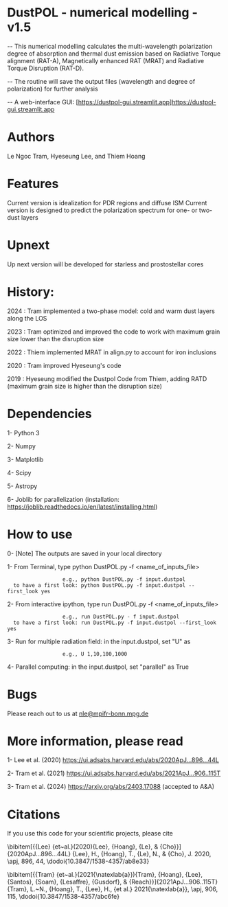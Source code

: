 # DustPOL - numerical modelling - v1.5
-- This numerical modelling calculates the multi-wavelength polarization degree of absorption and thermal dust emission 
based on Radiative Torque alignment (RAT-A), Magnetically enhanced RAT (MRAT) and Radiative Torque Disruption (RAT-D).

-- The routine will save the output files (wavelength and degree of polarization) for further analysis

-- A web-interface GUI: [https://dustpol-gui.streamlit.app]https://dustpol-gui.streamlit.app

# Authors
Le Ngoc Tram, Hyeseung Lee, and Thiem Hoang

# Features
Current version is idealization for PDR regions and diffuse ISM
Current version is designed to predict the polarization spectrum for one- or two-dust layers

# Upnext
Up next version will be developed for starless and prostostellar cores

# History:
2024   : Tram implemented a two-phase model: cold and warm dust layers along the LOS

2023   : Tram optimized and improved the code to work with maximum grain size lower than the disruption size

2022   : Thiem implemented MRAT in align.py to account for iron inclusions

2020   : Tram improved Hyeseung's code

2019   : Hyeseung modified the Dustpol Code from Thiem, adding RATD (maximum grain size is higher than the disruption size)

# Dependencies

1- Python 3

2- Numpy

3- Matplotlib

4- Scipy

5- Astropy

6- Joblib for parallelization (installation: https://joblib.readthedocs.io/en/latest/installing.html)

# How to use

0- [Note] The outputs are saved in your local directory

1- From Terminal, type python DustPOL.py -f <name_of_inputs_file>

                      e.g., python DustPOL.py -f input.dustpol
      to have a first look: python DustPOL.py -f input.dustpol --first_look yes
                      
2- From interactive ipython, type run DustPOL.py -f <name_of_inputs_file>

                      e.g., run DustPOL.py - f input.dustpol
      to have a first look: run DustPOL.py -f input.dustpol --first_look yes

3- Run for multiple radiation field: in the input.dustpol, set "U" as

                      e.g., U 1,10,100,1000

4- Parallel computing: in the input.dustpol, set "parallel" as True

# Bugs
Please reach out to us at nle@mpifr-bonn.mpg.de 

# More information, please read

1- Lee et al. (2020) https://ui.adsabs.harvard.edu/abs/2020ApJ...896...44L

2- Tram et al. (2021) https://ui.adsabs.harvard.edu/abs/2021ApJ...906..115T

3- Tram et al. (2024) https://arxiv.org/abs/2403.17088 (accepted to A&A)

# Citations
If you use this code for your scientific projects, please cite

\bibitem[{{Lee} {et~al.}(2020){Lee}, {Hoang}, {Le}, \& {Cho}}]{2020ApJ...896...44L}
{Lee}, H., {Hoang}, T., {Le}, N., \& {Cho}, J. 2020, \apj, 896, 44,
  \dodoi{10.3847/1538-4357/ab8e33}

\bibitem[{{Tram} {et~al.}(2021{\natexlab{a}}){Tram}, {Hoang}, {Lee}, {Santos}, {Soam}, {Lesaffre}, {Gusdorf}, \& {Reach}}]{2021ApJ...906..115T}
{Tram}, L.~N., {Hoang}, T., {Lee}, H., {et al.} 2021{\natexlab{a}}, \apj, 906,
  115, \dodoi{10.3847/1538-4357/abc6fe}

